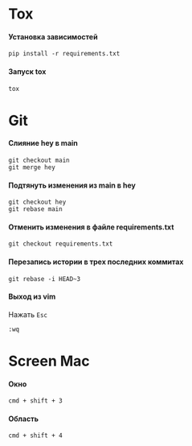 # Tox
#### Установка зависимостей
```
pip install -r requirements.txt
```
#### Запуск tox
```
tox
```

# Git
#### Слияние hey в main
```
git checkout main
git merge hey
```
#### Подтянуть изменения из main в hey
```
git checkout hey
git rebase main
```
#### Отменить изменения в файле requirements.txt
```
git checkout requirements.txt
```
#### Перезапись истории в трех последних коммитах
```
git rebase -i HEAD~3
```
#### Выход из vim
Нажать `Esc`
```
:wq
```
# Screen Mac
#### Окно
```
cmd + shift + 3
```
#### Область
```
cmd + shift + 4
```

